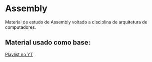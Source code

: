 # Assembly
Material de estudo de Assembly voltado a disciplina de arquitetura de computadores. 

## Material usado como base: 
[Playlist no YT](https://youtube.com/playlist?list=PLHCyLhqWSaHBFGanvPRIIvta3eSna2G6Z&si=rL6ZVLbgl2sK7OhR)
